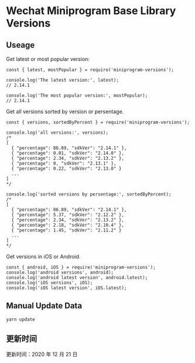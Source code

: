 
# Wechat Miniprogram Base Library Versions

## Useage

Get latest or most popular version:

```;
const { latest, mostPopular } = require('miniprogram-versions');

console.log('The latest version:', latest);
// 2.14.1

console.log('The most popular version:', mostPopular);
// 2.14.1

```

Get all versions sorted by version or persentage.

```
const { versions, sortedByPercent } = require('miniprogram-versions');

console.log('all versions:', versions);
/*
[
  { "percentage": 86.89, "sdkVer": "2.14.1" },
  { "percentage": 0.01, "sdkVer": "2.14.0" },
  { "percentage": 2.34, "sdkVer": "2.13.2" },
  { "percentage": 0, "sdkVer": "2.13.1" },
  { "percentage": 0.22, "sdkVer": "2.13.0" }
  ...
]
*/

console.log('sorted versions by persentage:', sortedByPercent);
/*
[
  { "percentage": 86.89, "sdkVer": "2.14.1" },
  { "percentage": 5.37, "sdkVer": "2.12.2" },
  { "percentage": 2.34, "sdkVer": "2.13.2" },
  { "percentage": 2.18, "sdkVer": "2.10.4" },
  { "percentage": 1.45, "sdkVer": "2.11.2" }
  ...
]
*/
```

Get versions in iOS or Android.

```
const { android, iOS } = require('miniprogram-versions');
console.log('android versions', android);
console.log('android latest version', android.latest);
console.log('iOS versions', iOS);
console.log('iOS latest version', iOS.latest);
```

## Manual Update Data

```
yarn update
```

## 更新时间

更新时间：2020 年 12 月 21 日
